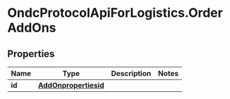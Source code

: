 # OndcProtocolApiForLogistics.OrderAddOns

## Properties
Name | Type | Description | Notes
------------ | ------------- | ------------- | -------------
**id** | [**AddOnpropertiesid**](AddOnpropertiesid.md) |  | 
